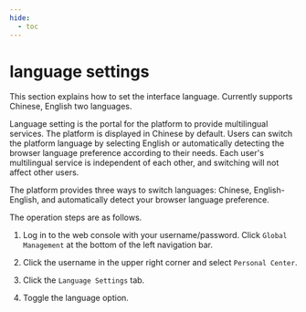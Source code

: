 ```yaml
---
hide:
  - toc
---
```


# language settings

This section explains how to set the interface language. Currently supports Chinese, English two languages.

Language setting is the portal for the platform to provide multilingual services. The platform is displayed in Chinese by default. Users can switch the platform language by selecting English or automatically detecting the browser language preference according to their needs.
Each user's multilingual service is independent of each other, and switching will not affect other users.

The platform provides three ways to switch languages: Chinese, English-English, and automatically detect your browser language preference.

The operation steps are as follows.

1. Log in to the web console with your username/password. Click `Global Management` at the bottom of the left navigation bar.

    

2. Click the username in the upper right corner and select `Personal Center`.

    

3. Click the `Language Settings` tab.

    

4. Toggle the language option.

    